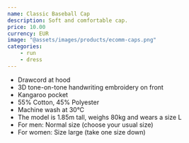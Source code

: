 ```yaml
---
name: Classic Baseball Cap
description: Soft and comfortable cap.
price: 10.00
currency: EUR
image: "@assets/images/products/ecomm-caps.png"
categories:
    - run
    - dress
---
```

- Drawcord at hood
- 3D tone-on-tone handwriting embroidery on front
- Kangaroo pocket
- 55% Cotton, 45% Polyester
- Machine wash at 30°C
- The model is 1.85m tall, weighs 80kg and wears a size L
- For men: Normal size (choose your usual size)
- For women: Size large (take one size down)